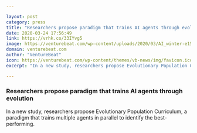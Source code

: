 ```yaml
---

layout: post
category: press
title: "Researchers propose paradigm that trains AI agents through evolution"
date: 2020-03-24 17:56:49
link: https://vrhk.co/33IYvg5
image: https://venturebeat.com/wp-content/uploads/2020/03/AI_winter-e1585070939495.jpg?w=1200&strip=all
domain: venturebeat.com
author: "VentureBeat"
icon: https://venturebeat.com/wp-content/themes/vb-news/img/favicon.ico
excerpt: "In a new study, researchers propose Evolutionary Population Curriculum, a paradigm that trains multiple agents in parallel to identify the best-performing."

---
```


### Researchers propose paradigm that trains AI agents through evolution

In a new study, researchers propose Evolutionary Population Curriculum, a paradigm that trains multiple agents in parallel to identify the best-performing.